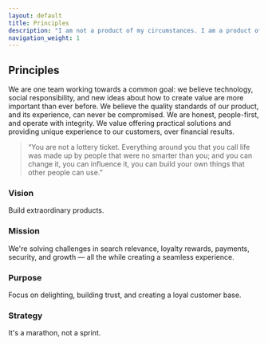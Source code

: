 ```yaml
---
layout: default
title: Principles
description: "I am not a product of my circumstances. I am a product of my decisions."
navigation_weight: 1
---
```


## Principles

We are one team working towards a common goal: we believe technology, social responsibility, and new ideas about how to create value are more important than ever before. We believe the quality standards of our product, and its experience, can never be compromised. We are honest, people-first, and operate with integrity.  We value offering practical solutions and providing unique experience to our customers, over financial results.

> “You are not a lottery ticket. Everything around you that you call life was made up by people that were no smarter than you; and you can change it, you can influence it, you can build your own things that other people can use.”

### Vision

Build extraordinary products.

### Mission

We're solving challenges in search relevance, loyalty rewards, payments, security, and growth — all the while creating a seamless experience.

### Purpose

Focus on delighting, building trust, and creating a loyal customer base.

### Strategy

It's a marathon, not a sprint.
